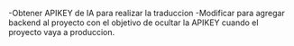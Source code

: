 -Obtener APIKEY de IA para realizar la traduccion
-Modificar para agregar backend al proyecto con el objetivo de ocultar la APIKEY cuando el
proyecto vaya a produccion.
